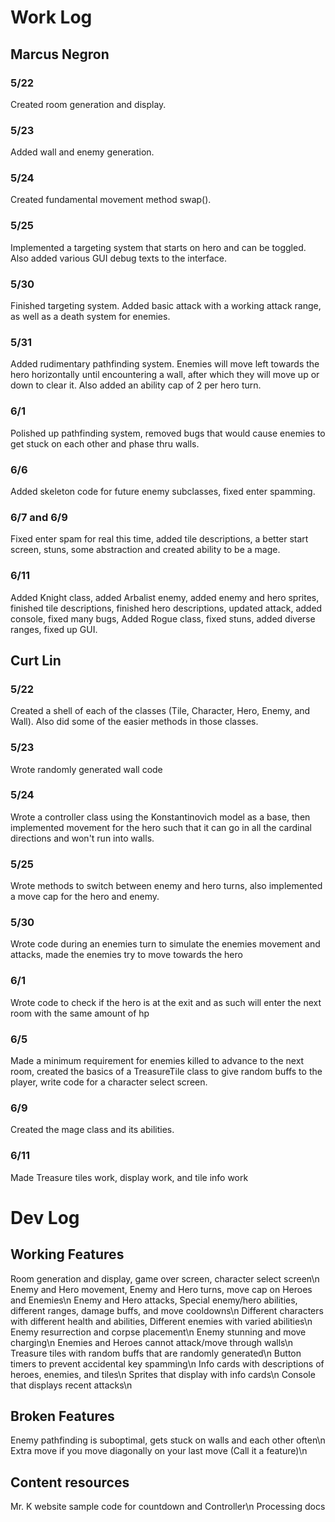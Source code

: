# Work Log

## Marcus Negron

### 5/22

Created room generation and display.

### 5/23

Added wall and enemy generation.

### 5/24

Created fundamental movement method swap().

### 5/25

Implemented a targeting system that starts on hero and can be toggled. Also added various GUI debug texts to the interface.

### 5/30

Finished targeting system. Added basic attack with a working attack range, as well as a death system for enemies.

### 5/31

Added rudimentary pathfinding system. Enemies will move left towards the hero horizontally until encountering a wall, after which they will move up or down to clear it. Also added an ability cap of 2 per hero turn.

### 6/1

Polished up pathfinding system, removed bugs that would cause enemies to get stuck on each other and phase thru walls.

### 6/6

Added skeleton code for future enemy subclasses, fixed enter spamming.

### 6/7 and 6/9

Fixed enter spam for real this time, added tile descriptions, a better start screen, stuns, some abstraction and created ability to be a mage.

### 6/11

Added Knight class, added Arbalist enemy, added enemy and hero sprites, finished tile descriptions, finished hero descriptions, updated attack, added console, fixed many bugs, Added Rogue class, fixed stuns, added diverse ranges, fixed up GUI.

## Curt Lin

### 5/22

Created a shell of each of the classes (Tile, Character, Hero, Enemy, and Wall). Also did some of the easier methods in those classes.

### 5/23

Wrote randomly generated wall code

### 5/24

Wrote a controller class using the Konstantinovich model as a base, then implemented movement for the hero such that it can go in all the cardinal directions and won't run into walls.

### 5/25

Wrote methods to switch between enemy and hero turns, also implemented a move cap for the hero and enemy.

### 5/30

Wrote code during an enemies turn to simulate the enemies movement and attacks, made the enemies try to move towards the hero

### 6/1

Wrote code to check if the hero is at the exit and as such will enter the next room with the same amount of hp

### 6/5

Made a minimum requirement for enemies killed to advance to the next room, created the basics of a TreasureTile class to give random buffs to the player, write code for a character select screen.

### 6/9

Created the mage class and its abilities.

### 6/11

Made Treasure tiles work, display work, and tile info work

# Dev Log

## Working Features
Room generation and display, game over screen, character select screen\n
Enemy and Hero movement, Enemy and Hero turns, move cap on Heroes and Enemies\n
Enemy and Hero attacks, Special enemy/hero abilities, different ranges, damage buffs, and move cooldowns\n
Different characters with different health and abilities, Different enemies with varied abilities\n
Enemy resurrection and corpse placement\n
Enemy stunning and move charging\n
Enemies and Heroes cannot attack/move through walls\n
Treasure tiles with random buffs that are randomly generated\n
Button timers to prevent accidental key spamming\n
Info cards with descriptions of heroes, enemies, and tiles\n
Sprites that display with info cards\n
Console that displays recent attacks\n

## Broken Features
Enemy pathfinding is suboptimal, gets stuck on walls and each other often\n
Extra move if you move diagonally on your last move (Call it a feature)\n

## Content resources
Mr. K website sample code for countdown and Controller\n
Processing docs
